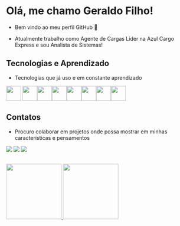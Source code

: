 
# Olá, me chamo Geraldo Filho! 
- Bem vindo ao meu perfil GitHub 👋

- Atualmente trabalho como Agente de Cargas Líder na Azul Cargo Express e sou Analista de Sistemas!


## Tecnologias e Aprendizado
- Tecnologias que já uso e em constante aprendizado

<img src="https://cdn.jsdelivr.net/gh/devicons/devicon/icons/css3/css3-original-wordmark.svg" width="40" height="40"/> <img src="https://cdn.jsdelivr.net/gh/devicons/devicon/icons/flutter/flutter-plain.svg" width="40" height="40"/><img src="https://cdn.jsdelivr.net/gh/devicons/devicon/icons/html5/html5-original.svg" width="40" height="40"/><img src="https://cdn.jsdelivr.net/gh/devicons/devicon/icons/javascript/javascript-original.svg" width="40" height="40"/><img src="https://cdn.jsdelivr.net/gh/devicons/devicon/icons/java/java-original.svg" width="40" height="40"/><img src="https://cdn.jsdelivr.net/gh/devicons/devicon/icons/postgresql/postgresql-original.svg" width="40" height="40"/><img src="https://cdn.jsdelivr.net/gh/devicons/devicon/icons/python/python-original.svg" width="40" height="40"/><img src="https://cdn.jsdelivr.net/gh/devicons/devicon/icons/spring/spring-original.svg" width="40" height="40"/>
            
 
## Contatos
-  Procuro colaborar em projetos onde possa mostrar em minhas características e pensamentos
<div>
<a href="https://instagram.com/geraldofilho10" target="_blank"><img src="https://img.shields.io/badge/-Instagram-%23E4405F?style=for-the-badge&logo=instagram&logoColor=white" target="_blank"></a>
<a href = "mailto:geraldofilho1069@gmail.xom"><img src="https://img.shields.io/badge/Gmail-D14836?style=for-the-badge&logo=gmail&logoColor=white" target="_blank"></a>
<a href="https://www.linkedin.com/in/geraldo-filho-11270918b" target="_blank"><img src="https://img.shields.io/badge/-LinkedIn-%230077B5?style=for-the-badge&logo=linkedin&logoColor=white" target="_blank"></a>   
</div>


##
<div>
<a href="https://github.com/geraldo-filho">
<img height="150em" src="https://github-readme-stats.vercel.app/api/top-langs/?username=geraldo-filho&layout=compact&langs_count=7&theme=tokyonight"/>
<img height="150em" src="https://github-readme-stats.vercel.app/api?username=geraldo-filho&show_icons=true&theme=tokyonight&include_all_commits=true&count_private=true"/>
</div>

